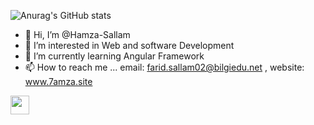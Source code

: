 
![Anurag's GitHub stats](https://github-readme-stats.vercel.app/api?username=Hamza-Sallam&show_icons=true&theme=algolia )








- 👋 Hi, I’m @Hamza-Sallam
- 👀 I’m interested in Web and software Development 
- 🌱 I’m currently learning Angular Framework
- 📫 How to reach me ... email: farid.sallam02@bilgiedu.net , website: www.7amza.site

<!---
Hamza-Sallam/Hamza-Sallam is a ✨ special ✨ repository because its `README.md` (this file) appears on your GitHub profile.
You can click the Preview link to take a look at your changes.
--->


<code><img height="30" src="https://raw.githubusercontent.com/dereknguyen269/dereknguyen269/master/images/html.png"></code>
